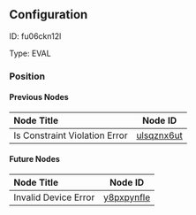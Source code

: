 # <nil>
## Configuration
ID:  fu06ckn12l

Type: EVAL 








### Position

#### Previous Nodes
| Node Title | Node ID |
| :------------- | ------------ |
| Is Constraint Violation Error | [ulsqznx6ut](./ulsqznx6ut.md) | 
 
 #### Future Nodes
| Node Title | Node ID |
| :------------- | ------------ |
| Invalid Device Error |[y8pxpynfle](./y8pxpynfle.md) | 